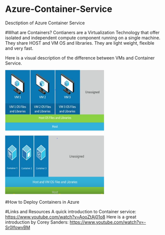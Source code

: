 # Azure-Container-Service
Desctiption of Azure Container Service 

#What are Containers? 
Contianers are a Virtualization Technology that offer isolated and independent compute component running on a single machine. They share HOST and VM OS and libraries. They are light weight, flexible and very fast. 

Here is a visual description of the difference between VMs and Container Service. 

<img src="https://github.com/adebisioje/Azure-Container-Service/blob/master/images/VMvsContainers.PNG" width="320" height="400"/> 

#How to Deploy Containers in Azure



#Links and Resources 
A quick introduction to Container service: https://www.youtube.com/watch?v=AooZtAj01o8
Here is a great introduction by Corey Sanders: https://www.youtube.com/watch?v=-Sr0lfowvBM 


